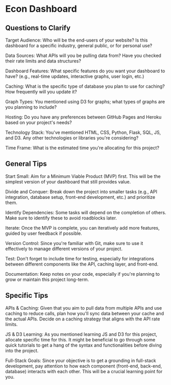  # Econ Dashboard

 ## Questions to Clarify

Target Audience: Who will be the end-users of your website? Is this dashboard for a specific industry, general public, or for personal use?

Data Sources: What APIs will you be pulling data from? Have you checked their rate limits and data structures?

Dashboard Features: What specific features do you want your dashboard to have? (e.g., real-time updates, interactive graphs, user login, etc.)

Caching: What is the specific type of database you plan to use for caching? How frequently will you update it?

Graph Types: You mentioned using D3 for graphs; what types of graphs are you planning to include?

Hosting: Do you have any preferences between GitHub Pages and Heroku based on your project's needs?

Technology Stack: You've mentioned HTML, CSS, Python, Flask, SQL, JS, and D3. Any other technologies or libraries you're considering?

Time Frame: What is the estimated time you're allocating for this project?

## General Tips

Start Small: Aim for a Minimum Viable Product (MVP) first. This will be the simplest version of your dashboard that still provides value.

Divide and Conquer: Break down the project into smaller tasks (e.g., API integration, database setup, front-end development, etc.) and prioritize them.

Identify Dependencies: Some tasks will depend on the completion of others. Make sure to identify these to avoid roadblocks later.

Iterate: Once the MVP is complete, you can iteratively add more features, guided by user feedback if possible.

Version Control: Since you're familiar with Git, make sure to use it effectively to manage different versions of your project.

Test: Don't forget to include time for testing, especially for integrations between different components like the API, caching layer, and front-end.

Documentation: Keep notes on your code, especially if you're planning to grow or maintain this project long-term.

## Specific Tips

APIs & Caching: Given that you aim to pull data from multiple APIs and use caching to reduce calls, plan how you'll sync data between your cache and the actual APIs. Decide on a caching strategy that aligns with the API rate limits.

JS & D3 Learning: As you mentioned learning JS and D3 for this project, allocate specific time for this. It might be beneficial to go through some quick tutorials to get a hang of the syntax and functionalities before diving into the project.

Full-Stack Goals: Since your objective is to get a grounding in full-stack development, pay attention to how each component (front-end, back-end, database) interacts with each other. This will be a crucial learning point for you.

